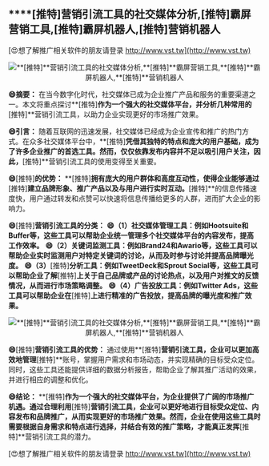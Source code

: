 ## ****[推特]**营销引流工具的社交媒体分析,**[推特]**霸屏营销工具,**[推特]**霸屏机器人,**[推特]**营销机器人**

[😍想了解推广相关软件的朋友请登录 http://www.vst.tw](http://www.vst.tw)

 <center><img src="https://vst.tw/MP4/tuiguang/png/7.png" alt="**[推特]**营销引流工具的社交媒体分析,**[推特]**霸屏营销工具,**[推特]**霸屏机器人,**[推特]**营销机器人"></center>

**😄摘要：**
在当今数字化时代，社交媒体已成为企业推广产品和服务的重要渠道之一。本文将重点探讨**[推特]**作为一个强大的社交媒体平台，并分析几种常用的**[推特]**营销引流工具，以助力企业实现更好的市场推广效果。

**😄引言：**
随着互联网的迅速发展，社交媒体已经成为企业宣传和推广的热门方式。在众多社交媒体平台中，**[推特]**凭借其独特的特点和庞大的用户基础，成为了许多企业推广的首选工具。然而，仅仅依靠发布内容并不足以吸引用户关注，因此，**[推特]**营销引流工具的使用变得至关重要。

**😄**[推特]**的优势：**
**[推特]**拥有庞大的用户群体和高度互动性，使得企业能够通过**[推特]**建立品牌形象、推广产品以及与用户进行实时互动。**[推特]**的信息传播速度快，用户通过转发和点赞可以快速将信息传播给更多的人群，进而扩大企业的影响力。

**😄**[推特]**营销引流工具的分类：**
**😄（1）社交媒体管理工具：例如Hootsuite和Buffer等，这些工具可以帮助企业统一管理多个社交媒体平台的内容发布，提高工作效率。**
**😄（2）关键词监测工具：例如Brand24和Awario等，这些工具可以帮助企业实时监测用户对特定关键词的讨论，从而及时参与讨论并提高品牌曝光度。**
**😄（3）**[推特]**分析工具：例如TweetDeck和Sprout Social等，这些工具可以帮助企业了解**[推特]**上关于自己品牌或产品的讨论热点，以及用户对推文的反馈情况，从而进行市场策略调整。**
**😄（4）广告投放工具：例如Twitter Ads，这些工具可以帮助企业在**[推特]**上进行精准的广告投放，提高品牌的曝光度和推广效果。**

 <center><img src="https://vst.tw/MP4/tuiguang/png/4.png" alt="**[推特]**营销引流工具的社交媒体分析,**[推特]**霸屏营销工具,**[推特]**霸屏机器人,**[推特]**营销机器人"></center>

**😄**[推特]**营销引流工具的优势：**
通过使用**[推特]**营销引流工具，企业可以更加高效地管理**[推特]**账号，掌握用户需求和市场动态，并实现精确的目标受众定位。同时，这些工具还能提供详细的数据分析报告，帮助企业了解其推广活动的效果，并进行相应的调整和优化。

**😄结论：**
**[推特]**作为一个强大的社交媒体平台，为企业提供了广阔的市场推广机遇。通过合理利用**[推特]**营销引流工具，企业可以更好地进行目标受众定位、内容发布和品牌推广，从而实现更好的市场推广效果。然而，企业在使用这些工具时需要根据自身需求和特点进行选择，并结合有效的推广策略，才能真正发挥**[推特]**营销引流工具的潜力。

[😍想了解推广相关软件的朋友请登录 http://www.vst.tw](http://www.vst.tw)



